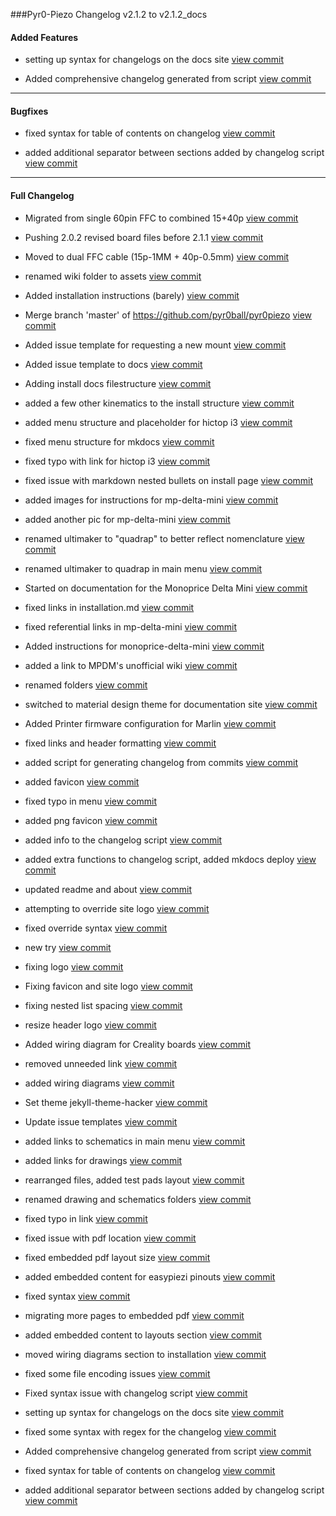 ###Pyr0-Piezo Changelog v2.1.2 to v2.1.2_docs

#### Added Features

- setting up syntax for changelogs on the docs site  [view commit](http://github.com/pyr0ball/pyr0piezo/commit/b3909173a6b2a5d6cf281d9b6a4bb987599b960d) 

- Added comprehensive changelog generated from script  [view commit](http://github.com/pyr0ball/pyr0piezo/commit/74d348ea0738d7b17b176e1a6bc22478356a9dc4) 


------------------------------------

#### Bugfixes

- fixed syntax for table of contents on changelog  [view commit](http://github.com/pyr0ball/pyr0piezo/commit/359c8c8eba193dcc738dbb4bd49dbabb26972748) 

- added additional separator between sections added by changelog script  [view commit](http://github.com/pyr0ball/pyr0piezo/commit/ae26c4792bdd6c71721d7d552f588de34bd4fb8c) 


------------------------------------

#### Full Changelog

- Migrated from single 60pin FFC to combined 15+40p [view commit](http://github.com/pyr0ball/pyr0piezo/commit/9ab87b5e7af8316f14d91f0f32905a2cf9bfe065) 

- Pushing 2.0.2 revised board files before 2.1.1 [view commit](http://github.com/pyr0ball/pyr0piezo/commit/20078fbba5095d68d17d7f252242ccdf624138eb) 

- Moved to dual FFC cable (15p-1MM + 40p-0.5mm) [view commit](http://github.com/pyr0ball/pyr0piezo/commit/288184df5825215cbb5168ce213882acb00053d9) 

- renamed wiki folder to assets [view commit](http://github.com/pyr0ball/pyr0piezo/commit/c35d25bfaca7ef677f694362d72bcc9297457546) 

- Added installation instructions (barely) [view commit](http://github.com/pyr0ball/pyr0piezo/commit/e64b380a74445b9f6ca6972e276d2281b6686246) 

- Merge branch 'master' of https://github.com/pyr0ball/pyr0piezo [view commit](http://github.com/pyr0ball/pyr0piezo/commit/012c1f795737ca8284d5820f06e5b173a3524201) 

- Added issue template for requesting a new mount [view commit](http://github.com/pyr0ball/pyr0piezo/commit/64d6b7170e7f2bd14590863803e55e8d12c258f6) 

- Added issue template to docs [view commit](http://github.com/pyr0ball/pyr0piezo/commit/9836a09d9815bd6af5e9a6b63725888c3dd5d27a) 

- Adding install docs filestructure [view commit](http://github.com/pyr0ball/pyr0piezo/commit/5c8083002abf5a97ba01641280d50dc61e172f87) 

- added a few other kinematics to the install structure [view commit](http://github.com/pyr0ball/pyr0piezo/commit/ae22f79a6bf08a04917e4dbc04dd12512339747c) 

- added menu structure and placeholder for hictop i3 [view commit](http://github.com/pyr0ball/pyr0piezo/commit/b1d58174f6b044423dc5ea50736fd7d7f7e50d0c) 

- fixed menu structure for mkdocs [view commit](http://github.com/pyr0ball/pyr0piezo/commit/f4992fcd6497ac6babd728b552baf52eefd7e4a9) 

- fixed typo with link for hictop i3 [view commit](http://github.com/pyr0ball/pyr0piezo/commit/7afba4fd389867e309a4d6ce35f0dedc032ccf8d) 

- fixed issue with markdown nested bullets on install page [view commit](http://github.com/pyr0ball/pyr0piezo/commit/9db343012f5d8d58d2d6081664139d3afae88049) 

- added images for instructions for mp-delta-mini [view commit](http://github.com/pyr0ball/pyr0piezo/commit/421dc64c5309ae4d5b0f392823863c9250e7b149) 

- added another pic for mp-delta-mini [view commit](http://github.com/pyr0ball/pyr0piezo/commit/f99fb90b26dbeabde37ded8b6cfadaa312624055) 

- renamed ultimaker to "quadrap" to better reflect nomenclature [view commit](http://github.com/pyr0ball/pyr0piezo/commit/da1355f67e769ca19fc217469b383b3114c3f75d) 

- renamed ultimaker to quadrap in main menu [view commit](http://github.com/pyr0ball/pyr0piezo/commit/38e144a0a2acef42ac2875345a4d01c0f4853e44) 

- Started on documentation for the Monoprice Delta Mini [view commit](http://github.com/pyr0ball/pyr0piezo/commit/d090a3ac410088fc06946538ec17d1a2b5d85caf) 

- fixed links in installation.md [view commit](http://github.com/pyr0ball/pyr0piezo/commit/a35d7144ba730c3adaa7acc5cbf3918f194aea1f) 

- fixed referential links in mp-delta-mini [view commit](http://github.com/pyr0ball/pyr0piezo/commit/25fcf6a4f852974dc23881da6e9f4a423b3c738a) 

- Added instructions for monoprice-delta-mini [view commit](http://github.com/pyr0ball/pyr0piezo/commit/9adfd8df13f709ec940abd4a55756fd96271a749) 

- added a link to MPDM's unofficial wiki [view commit](http://github.com/pyr0ball/pyr0piezo/commit/6d3e4e7c5ec851a7644a41253d954307ffb685e0) 

- renamed folders [view commit](http://github.com/pyr0ball/pyr0piezo/commit/a0cb30c778c3ced5e4866b2e2f98d68da63a45c2) 

- switched to material design theme for documentation site [view commit](http://github.com/pyr0ball/pyr0piezo/commit/cb10ee59afc1e9c3f57703d112152e2979da66a7) 

- Added Printer firmware configuration for Marlin [view commit](http://github.com/pyr0ball/pyr0piezo/commit/af1d2a9644de6f9e80da6d760fe82fabb4f67bfa) 

- fixed links and header formatting [view commit](http://github.com/pyr0ball/pyr0piezo/commit/670528cf853c4a4b99669d5b83a8eccce8cce52b) 

- added script for generating changelog from commits [view commit](http://github.com/pyr0ball/pyr0piezo/commit/13e468ea065c8aa26607f415b52e7863a8c65edc) 

- added favicon [view commit](http://github.com/pyr0ball/pyr0piezo/commit/4599c586ec86ea3625da7c6f9529bb54c0d592e7) 

- fixed typo in menu [view commit](http://github.com/pyr0ball/pyr0piezo/commit/02cd4381babbccbe45ddf04f0fa8b526161e2fe0) 

- added png favicon [view commit](http://github.com/pyr0ball/pyr0piezo/commit/eb376eaa08c4e16bf25582d310a706f825cd358e) 

- added info to the changelog script [view commit](http://github.com/pyr0ball/pyr0piezo/commit/7eb7fef94f2443a8c880bf94371dfed151dce220) 

- added extra functions to changelog script, added mkdocs deploy [view commit](http://github.com/pyr0ball/pyr0piezo/commit/83d4ba06536c27bbd056d8c018a7c9d176441fe8) 

- updated readme and about [view commit](http://github.com/pyr0ball/pyr0piezo/commit/89a2fcd202d6a3d09e5b3f3efcdb0e4277980d7e) 

- attempting to override site logo [view commit](http://github.com/pyr0ball/pyr0piezo/commit/af209b216f268ff2a2560cc0c83615f4d5807f97) 

- fixed override syntax [view commit](http://github.com/pyr0ball/pyr0piezo/commit/fcbbe91e9c0b4f053bff025b95a5ea379b856357) 

- new try [view commit](http://github.com/pyr0ball/pyr0piezo/commit/8d91bb4ce249e6b522ca2dab89224a89c8c28337) 

- fixing logo [view commit](http://github.com/pyr0ball/pyr0piezo/commit/6b25d6034b9a211f617fb3ca04b5d10b1438b66b) 

- Fixing favicon and site logo [view commit](http://github.com/pyr0ball/pyr0piezo/commit/fe7d7fc12e145c693f1e7f92b36e9d4471720abf) 

- fixing nested list spacing [view commit](http://github.com/pyr0ball/pyr0piezo/commit/dcb133f6c080a38ddcfdcb6e8d522375c1312d98) 

- resize header logo [view commit](http://github.com/pyr0ball/pyr0piezo/commit/3fae545d165c265db91a17785c78e571fa622377) 

- Added wiring diagram for Creality boards [view commit](http://github.com/pyr0ball/pyr0piezo/commit/834f0edd9840f88fec5847efae02224923f27fe1) 

- removed unneeded link [view commit](http://github.com/pyr0ball/pyr0piezo/commit/534d0a3af5f27c3e08b1df40a836ddb4ff2c5724) 

- added wiring diagrams [view commit](http://github.com/pyr0ball/pyr0piezo/commit/3d6435469051d23d1e9ce79310dd2bff6cf4fbd5) 

- Set theme jekyll-theme-hacker [view commit](http://github.com/pyr0ball/pyr0piezo/commit/50ac17b1408907bda199a0e1f5c8a98e752eb89b) 

- Update issue templates [view commit](http://github.com/pyr0ball/pyr0piezo/commit/a624b70024417635903ce4538bdb5e920ea7f674) 

- added links to schematics in main menu [view commit](http://github.com/pyr0ball/pyr0piezo/commit/978cdfc09f7712a68177fd664d16fd7e05201d6a) 

- added links for drawings [view commit](http://github.com/pyr0ball/pyr0piezo/commit/28cbdf5a7dfaf887b7a985a6ccea97bc273489ea) 

- rearranged files, added test pads layout [view commit](http://github.com/pyr0ball/pyr0piezo/commit/7a3f182198a4ad50f44baea8bd10e25af56ef0ac) 

- renamed drawing and schematics folders [view commit](http://github.com/pyr0ball/pyr0piezo/commit/6fb49d0695d9d32c5f06c8242c86d1f280c98196) 

- fixed typo in link [view commit](http://github.com/pyr0ball/pyr0piezo/commit/eb43d782b58c8ac4078c25a1640764e6904afdec) 

- fixed issue with pdf location [view commit](http://github.com/pyr0ball/pyr0piezo/commit/826d80b1ef3d8d7047234a1df63154f89ee009fb) 

- fixed embedded pdf layout size [view commit](http://github.com/pyr0ball/pyr0piezo/commit/52978f2190ab88eccbe8357a4c2199311c66be55) 

- added embedded content for easypiezi pinouts [view commit](http://github.com/pyr0ball/pyr0piezo/commit/93796ef50129b0f0f8f26050e093bbab7f47387c) 

- fixed syntax [view commit](http://github.com/pyr0ball/pyr0piezo/commit/ecfe4ce9f3eeb5943960b54a486ae310ea5826ae) 

- migrating more pages to embedded pdf [view commit](http://github.com/pyr0ball/pyr0piezo/commit/44b347371f1c1bac9be8303222e94930e1340748) 

- added embedded content to layouts section [view commit](http://github.com/pyr0ball/pyr0piezo/commit/568286fb4602497f0b40f83d3dc14593da3e61e0) 

- moved wiring diagrams section to installation [view commit](http://github.com/pyr0ball/pyr0piezo/commit/6c10e0eae5167eb2669e157dff772e54728b4899) 

- fixed some file encoding issues [view commit](http://github.com/pyr0ball/pyr0piezo/commit/70ca4a6f7f077320650b5938f72d37aaaca95567) 

- Fixed syntax issue with changelog script [view commit](http://github.com/pyr0ball/pyr0piezo/commit/11b8eb691f9091e57e7b5c387e041d60c8c8005b) 

- setting up syntax for changelogs on the docs site  [view commit](http://github.com/pyr0ball/pyr0piezo/commit/b3909173a6b2a5d6cf281d9b6a4bb987599b960d) 

- fixed some syntax with regex for the changelog [view commit](http://github.com/pyr0ball/pyr0piezo/commit/e4de789d65ae66166892cfd899ddd3761174e3c9) 

- Added comprehensive changelog generated from script  [view commit](http://github.com/pyr0ball/pyr0piezo/commit/74d348ea0738d7b17b176e1a6bc22478356a9dc4) 

- fixed syntax for table of contents on changelog  [view commit](http://github.com/pyr0ball/pyr0piezo/commit/359c8c8eba193dcc738dbb4bd49dbabb26972748) 

- added additional separator between sections added by changelog script  [view commit](http://github.com/pyr0ball/pyr0piezo/commit/ae26c4792bdd6c71721d7d552f588de34bd4fb8c) 

